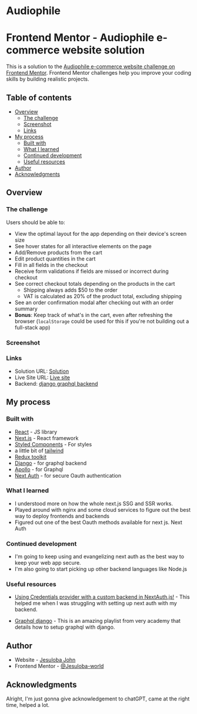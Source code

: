 # Audiophile

# Frontend Mentor - Audiophile e-commerce website solution

This is a solution to the [Audiophile e-commerce website challenge on Frontend Mentor](https://www.frontendmentor.io/challenges/audiophile-ecommerce-website-C8cuSd_wx). Frontend Mentor challenges help you improve your coding skills by building realistic projects.

## Table of contents

- [Overview](#overview)
  - [The challenge](#the-challenge)
  - [Screenshot](#screenshot)
  - [Links](#links)
- [My process](#my-process)
  - [Built with](#built-with)
  - [What I learned](#what-i-learned)
  - [Continued development](#continued-development)
  - [Useful resources](#useful-resources)
- [Author](#author)
- [Acknowledgments](#acknowledgments)

## Overview

### The challenge

Users should be able to:

- View the optimal layout for the app depending on their device's screen size
- See hover states for all interactive elements on the page
- Add/Remove products from the cart
- Edit product quantities in the cart
- Fill in all fields in the checkout
- Receive form validations if fields are missed or incorrect during checkout
- See correct checkout totals depending on the products in the cart
  - Shipping always adds $50 to the order
  - VAT is calculated as 20% of the product total, excluding shipping
- See an order confirmation modal after checking out with an order summary
- **Bonus**: Keep track of what's in the cart, even after refreshing the browser (`localStorage` could be used for this if you're not building out a full-stack app)

### Screenshot

### Links

- Solution URL: [Solution](https://www.frontendmentor.io/solutions/fullstack-audiophile-ecommerce-website-nextjs-django-and-graphql-O1nl4QvFtt)
- Live Site URL: [Live site](https://audiophilefm.netlify.app/)
- Backend: [django graphql backend](https://github.com/Jesuloba-world/audiophile-server)

## My process

### Built with

- [React](https://react.dev/) - JS library
- [Next.js](https://nextjs.org/) - React framework
- [Styled Components](https://styled-components.com/) - For styles
- a little bit of [tailwind](https://tailwindcss.com/)
- [Redux toolkit](https://redux-toolkit.js.org/)
- [Django](https://www.djangoproject.com/) - for graphql backend
- [Apollo](https://www.apollographql.com/docs/react/) - for Graphql
- [Next Auth](https://next-auth.js.org/) - for secure Oauth authentication

### What I learned

- I understood more on how the whole next.js SSG and SSR works.
- Played around with nginx and some cloud services to figure out the best way to deploy frontends and backends
- Figured out one of the best Oauth methods available for next js. Next Auth

### Continued development

- I'm going to keep using and evangelizing next auth as the best way to keep your web app secure.
- I'm also going to start picking up other backend languages like Node.js

### Useful resources

- [Using Credentials provider with a custom backend in NextAuth.js!](https://dev.to/twisha/using-credentials-provider-with-a-custom-backend-in-nextauth-js-43k4) - This helped me when I was struggling with setting up next auth with my backend.

- [Graphql django](https://www.youtube.com/playlist?list=PLOLrQ9Pn6caxz00JcLeOR-Rtq0Yi01oBH) - This is an amazing playlist from very academy that details how to setup graphql with django.

## Author

- Website - [Jesuloba John](https://jesuloba.netlify.app/)
- Frontend Mentor - [@Jesuloba-world](https://www.frontendmentor.io/profile/Jesuloba-world)

## Acknowledgments

Alright, I'm just gonna give acknowledgement to chatGPT, came at the right time, helped a lot.
